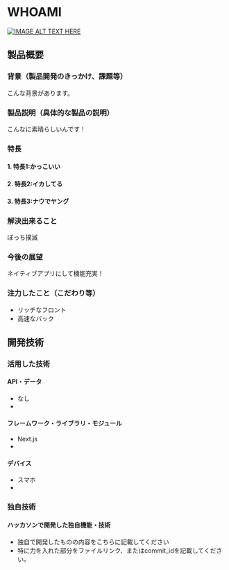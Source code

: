 # WHOAMI

[![IMAGE ALT TEXT HERE](https://jphacks.com/wp-content/uploads/2024/07/JPHACKS2024_ogp.jpg)](https://www.youtube.com/watch?v=DZXUkEj-CSI)

## 製品概要
### 背景（製品開発のきっかけ、課題等）
こんな背景があります。
### 製品説明（具体的な製品の説明）
こんなに素晴らしいんです！
### 特長
#### 1. 特長1:かっこいい
#### 2. 特長2:イカしてる
#### 3. 特長3:ナウでヤング

### 解決出来ること
ぼっち撲滅
### 今後の展望
ネイティブアプリにして機能充実！
### 注力したこと（こだわり等）
* リッチなフロント
* 高速なバック

## 開発技術
### 活用した技術
#### API・データ
* なし
* 

#### フレームワーク・ライブラリ・モジュール
* Next.js
* 

#### デバイス
* スマホ
* 

### 独自技術
#### ハッカソンで開発した独自機能・技術
* 独自で開発したものの内容をこちらに記載してください
* 特に力を入れた部分をファイルリンク、またはcommit_idを記載してください。
